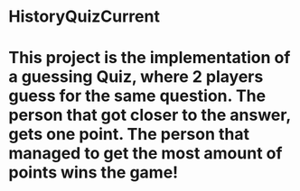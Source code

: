 # HistoryQuizCurrent
# This project is the implementation of a guessing Quiz, where 2 players guess for the same question. The person that got closer to the answer, gets one point. The person that managed to get the most amount of points wins the game!
